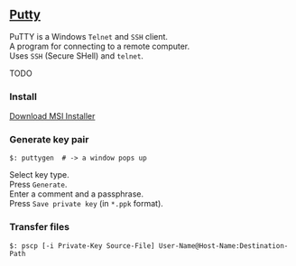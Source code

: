 ## [Putty](https://www.chiark.greenend.org.uk/~sgtatham/putty/)

PuTTY is a Windows `Telnet` and `SSH` client.  
A program for connecting to a remote computer.  
Uses `SSH` (Secure SHell) and `telnet`.  

TODO

### Install

[Download MSI Installer](https://www.chiark.greenend.org.uk/~sgtatham/putty/latest.html)  

### Generate key pair

```
$: puttygen  # -> a window pops up
```

Select key type.  
Press `Generate`.  
Enter a comment and a passphrase.  
Press `Save private key` (in `*.ppk` format).  

### Transfer files

```
$: pscp [-i Private-Key Source-File] User-Name@Host-Name:Destination-Path
```
